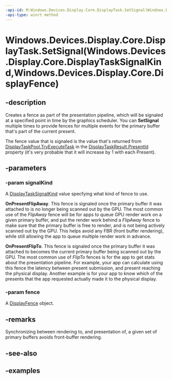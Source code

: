 ```yaml
---
-api-id: M:Windows.Devices.Display.Core.DisplayTask.SetSignal(Windows.Devices.Display.Core.DisplayTaskSignalKind,Windows.Devices.Display.Core.DisplayFence)
-api-type: winrt method
---
```


# Windows.Devices.Display.Core.DisplayTask.SetSignal(Windows.Devices.Display.Core.DisplayTaskSignalKind,Windows.Devices.Display.Core.DisplayFence)

<!--
public void SetSignal (Windows.Devices.Display.Core.DisplayTaskSignalKind signalKind, Windows.Devices.Display.Core.DisplayFence fence);
-->

## -description

Creates a fence as part of the presentation pipeline, which will be signaled at a specified point in time by the graphics scheduler. You can **SetSignal** multiple times to provide fences for multiple events for the primary buffer that's part of the current present.

The fence value that is signaled is the value that's returned from [DisplayTaskPool.TryExecuteTask](/uwp/api/windows.devices.display.core.displaytaskpool.tryexecutetask) in the [DisplayTaskResult.PresentId](/uwp/api/windows.devices.display.core.displaytaskresult.presentid) property (it's very probable that it will increase by 1 with each Present).

## -parameters

### -param signalKind

A [DisplayTaskSignalKind](displaytasksignalkind.md) value specfying what kind of fence to use.

**OnPresentFlipAway**. This fence is signaled once the primary buffer it was attached to is no longer being scanned out by the GPU. The most common use of the *FlipAway* fence will be for apps to queue GPU render work on a given primary buffer, and put the render work behind a *FlipAway* fence to make sure that the primary buffer is free to render, and is not being actively scanned out by the GPU. This helps avoid any FBR (front buffer rendering), while still allowing the app to queue multiple render work in advance.

**OnPresentFlipTo**. This fence is signaled once the primary buffer it was attached to becomes the current primary buffer being scanned out by the GPU. The most common use of *FlipTo* fences is for the app to get stats about the presentation pipeline. For example, your app can calculate using this fence the latency between present submission, and present reaching the physical display. Another example is for your app to know which of the presents that the app requested actually made it to the physical display.

### -param fence

A [DisplayFence](displayfence.md) object.

## -remarks

Synchronizing between rendering to, and presentation of, a given set of primary buffers avoids front-buffer rendering.

## -see-also

## -examples
